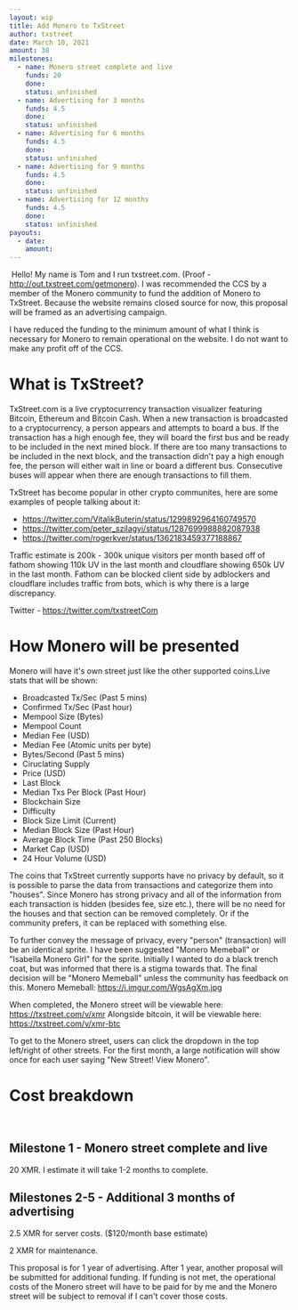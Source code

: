 ```yaml
---
layout: wip
title: Add Monero to TxStreet
author: txstreet
date: March 10, 2021
amount: 38
milestones:
  - name: Monero street complete and live
    funds: 20
    done:
    status: unfinished
  - name: Advertising for 3 months
    funds: 4.5
    done:
    status: unfinished
  - name: Advertising for 6 months
    funds: 4.5
    done:
    status: unfinished
  - name: Advertising for 9 months
    funds: 4.5
    done:
    status: unfinished
  - name: Advertising for 12 months
    funds: 4.5
    done:
    status: unfinished
payouts:
  - date: 
    amount: 
---
```

​
Hello! My name is Tom and I run txstreet.com. (Proof - http://out.txstreet.com/getmonero). I was recommended the CCS by a member of the Monero community to fund the addition of Monero to TxStreet. Because the website remains closed source for now, this proposal will be framed as an advertising campaign.
​

I have reduced the funding to the minimum amount of what I think is necessary for Monero to remain operational on the website. I do not want to make any profit off of the CCS.
​
# What is TxStreet?
TxStreet.com is a live cryptocurrency transaction visualizer featuring Bitcoin, Ethereum and Bitcoin Cash. When a new transaction is broadcasted to a cryptocurrency, a person appears and attempts to board a bus. If the transaction has a high enough fee, they will board the first bus and be ready to be included in the next mined block. If there are too many transactions to be included in the next block, and the transaction didn't pay a high enough fee, the person will either wait in line or board a different bus. Consecutive buses will appear when there are enough transactions to fill them.
​

TxStreet has become popular in other crypto communites, here are some examples of people talking about it:
- https://twitter.com/VitalikButerin/status/1299892964160749570
- https://twitter.com/peter_szilagyi/status/1287699988882087938
- https://twitter.com/rogerkver/status/1362183459377188867
​

Traffic estimate is 200k - 300k unique visitors per month based off of fathom showing 110k UV in the last month and cloudflare showing 650k UV in the last month. Fathom can be blocked client side by adblockers and cloudflare includes traffic from bots, which is why there is a large discrepancy.

Twitter - https://twitter.com/txstreetCom
​
# How Monero will be presented
Monero will have it's own street just like the other supported coins.
​
Live stats that will be shown:
- Broadcasted Tx/Sec (Past 5 mins)
- Confirmed Tx/Sec (Past hour)
- Mempool Size (Bytes)
- Mempool Count
- Median Fee (USD)
- Median Fee (Atomic units per byte)
- Bytes/Second (Past 5 mins)
- Ciruclating Supply
- Price (USD)
- Last Block
- Median Txs Per Block (Past Hour)
- Blockchain Size
- Difficulty
- Block Size Limit (Current)
- Median Block Size (Past Hour)
- Average Block Time (Past 250 Blocks)
- Market Cap (USD)
- 24 Hour Volume (USD)
​

The coins that TxStreet currently supports have no privacy by default, so it is possible to parse the data from transactions and categorize them into "houses". Since Monero has strong privacy and all of the information from each transaction is hidden (besides fee, size etc.), there will be no need for the houses and that section can be removed completely. Or if the community prefers, it can be replaced with something else.
​

To further convey the message of privacy, every "person" (transaction) will be an identical sprite. I have been suggested "Monero Memeball" or "Isabella Monero Girl" for the sprite. Initially I wanted to do a black trench coat, but was informed that there is a stigma towards that. The final decision will be "Monero Memeball" unless the community has feedback on this.
Monero Memeball: https://i.imgur.com/WgsAgXm.jpg
​

When completed, the Monero street will be viewable here: https://txstreet.com/v/xmr
Alongside bitcoin, it will be viewable here: https://txstreet.com/v/xmr-btc
​

To get to the Monero street, users can click the dropdown in the top left/right of other streets. For the first month, a large notification will show once for each user saying "New Street! View Monero".
​
# Cost breakdown
​
## Milestone 1 - Monero street complete and live
20 XMR. I estimate it will take 1-2 months to complete. 
​
## Milestones 2-5 - Additional 3 months of advertising
2.5 XMR  for server costs. ($120/month base estimate)

2 XMR for maintenance.
​

This proposal is for 1 year of advertising. After 1 year, another proposal will be submitted for additional funding. If funding is not met, the operational costs of the Monero street will have to be paid for by me and the Monero street will be subject to removal if I can't cover those costs.
